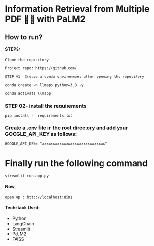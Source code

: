 # Information Retrieval from Multiple PDF 💁💬 with PaLM2

## How to run?
#### STEPS:
```
Clone the repository
```
```
Project repo: https://github.com/
```
```
STEP 01- Create a conda environment after opening the repository
```
```
conda create -n llmapp python=3.8 -y
```
```
conda activate llmapp
```

### STEP 02- install the requirements
```
pip install -r requirements.txt
```
### Create a .env file in the root directory and add your GOOGLE_API_KEY as follows:

```
GOOGLE_API_KEY= "xxxxxxxxxxxxxxxxxxxxxxxxxxxxx"
```
# Finally run the following command
```
streamlit run app.py
```
#### Now,
```
open up : http://localhost:8501
```
#### Techstack Used:
* Python
* LangChain
* Streamlit
* PaLM2
* FAISS
